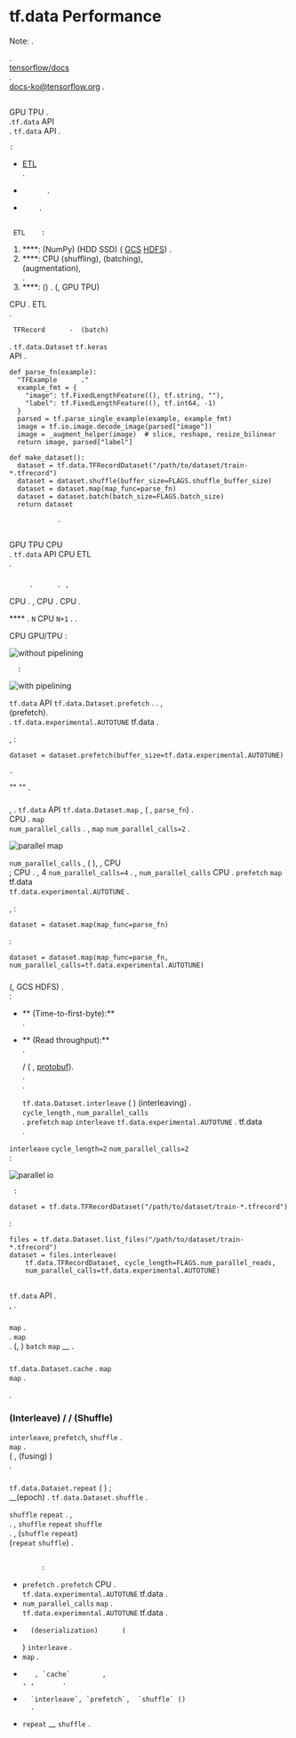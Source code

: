 # tf.data Performance

Note:     .           

[  ](https://github.com/tensorflow/docs/blob/master/site/en/guide/data_performance.md)
    .     
[tensorflow/docs](https://github.com/tensorflow/docs)     
.    
[docs-ko@tensorflow.org](https://groups.google.com/a/tensorflow.org/forum/#!forum/docs-ko)
  .

## 

GPU TPU          .        
      .`tf.data` API      
.            `tf.data` API  .

    :

*      
    [ETL](https://en.wikipedia.org/wiki/Extract,_transform,_load)  
    .
*           .
*         .

##   

     ETL    :

1.  ****: (NumPy) (HDD  SSD)  (
    [GCS](https://cloud.google.com/storage/)
    [HDFS](https://en.wikipedia.org/wiki/Apache_Hadoop#Hadoop_distributed_file_system))
       .
2.  ****:   CPU  (shuffling), (batching),    
    (augmentation),              
    .
3.  ****:   () . (,    GPU TPU)

  CPU        .    ETL   
       .

     TFRecord      -  (batch)  
   .   `tf.data.Dataset`  `tf.keras`   
API   .

```
def parse_fn(example):
  "TFExample      ."
  example_fmt = {
    "image": tf.FixedLengthFeature((), tf.string, ""),
    "label": tf.FixedLengthFeature((), tf.int64, -1)
  }
  parsed = tf.parse_single_example(example, example_fmt)
  image = tf.io.image.decode_image(parsed["image"])
  image = _augment_helper(image)  # slice, reshape, resize_bilinear    
  return image, parsed["label"]

def make_dataset():
  dataset = tf.data.TFRecordDataset("/path/to/dataset/train-*.tfrecord")
  dataset = dataset.shuffle(buffer_size=FLAGS.shuffle_buffer_size)
  dataset = dataset.map(map_func=parse_fn)
  dataset = dataset.batch(batch_size=FLAGS.batch_size)
  return dataset
```

                .

##  

GPU TPU          CPU    
. `tf.data` API  CPU   ETL       
 .

### 

         .      . ,  
 CPU      . ,     CPU . 
   CPU       .

****      .  `N`     CPU `N+1` 
 .            .

  CPU GPU/TPU    :

![without pipelining](https://www.tensorflow.org/images/datasets_without_pipelining.png)

      :

![with pipelining](https://www.tensorflow.org/images/datasets_with_pipelining.png)

`tf.data` API    `tf.data.Dataset.prefetch`   . 
          . ,       
       (prefetch).         
  .     `tf.data.experimental.AUTOTUNE`  tf.data 
     .

   ,  :

```
dataset = dataset.prefetch(buffer_size=tf.data.experimental.AUTOTUNE)
```

    .

  ""  ""      .

###   

  ,      .   `tf.data` API `tf.data.Dataset.map`
 ,    ( ,  `parse_fn`)     .   
     CPU     .    `map`   
 `num_parallel_calls`  .  ,   `map` 
`num_parallel_calls=2`    .

![parallel map](https://www.tensorflow.org/images/datasets_parallel_map.png)

  `num_parallel_calls`  ,  ( ),   ,  CPU  
   ;    CPU     .  ,   4 
   `num_parallel_calls=4`     . ,
`num_parallel_calls`  CPU          .
`prefetch`   `map`  tf.data     
`tf.data.experimental.AUTOTUNE` .

   ,  :

```
dataset = dataset.map(map_func=parse_fn)
```

 :

```
dataset = dataset.map(map_func=parse_fn, num_parallel_calls=tf.data.experimental.AUTOTUNE)
```

###   

                   
 (, GCS HDFS)   .         
           :

*   **  (Time-to-first-byte):**           
        .
*   ** (Read throughput):**             
       .

      /     ( ,
[protobuf](https://developers.google.com/protocol-buffers/)).    
.               
  .

       `tf.data.Dataset.interleave`  (   )
  (interleaving)       .  
`cycle_length`      ,   `num_parallel_calls`   
 . `prefetch` `map`   `interleave` 
`tf.data.experimental.AUTOTUNE` .     tf.data   
.

  `interleave`  `cycle_length=2`  `num_parallel_calls=2`  
 :

![parallel io](https://www.tensorflow.org/images/datasets_parallel_io.png)

     :

```
dataset = tf.data.TFRecordDataset("/path/to/dataset/train-*.tfrecord")
```

 :

```
files = tf.data.Dataset.list_files("/path/to/dataset/train-*.tfrecord")
dataset = files.interleave(
    tf.data.TFRecordDataset, cycle_length=FLAGS.num_parallel_reads,
    num_parallel_calls=tf.data.experimental.AUTOTUNE)
```

##  

`tf.data` API           .   
,      .

###  

`map`              .   
     .  `map`          
.      (,     ) `batch`  `map` 
__   .

###  

`tf.data.Dataset.cache`         .  `map`  
             `map`    . 
                  
.

###  (Interleave) /  / (Shuffle)

`interleave`, `prefetch`, `shuffle`       .   
`map`               .    
    ( ,    (fusing) )      
.

###  

`tf.data.Dataset.repeat`    ( ) ;    
__(epoch) . `tf.data.Dataset.shuffle`     .

`shuffle`   `repeat`     . ,       
  . , `shuffle`  `repeat`    `shuffle`     
       .  , (`shuffle`  `repeat`)   
(`repeat`  `shuffle`)    .

##    

            :

*   `prefetch`      .      `prefetch`
     CPU        .    
    `tf.data.experimental.AUTOTUNE`   tf.data  .
*   `num_parallel_calls`   `map`   .     
    `tf.data.experimental.AUTOTUNE`  tf.data   .
*       (deserialization)      (
    )   `interleave`    .
*   `map`              .
*        , `cache`        ,  
      , ,       .
*       `interleave`, `prefetch`,  `shuffle` () 
        .
*   `repeat`  __ `shuffle`    .
